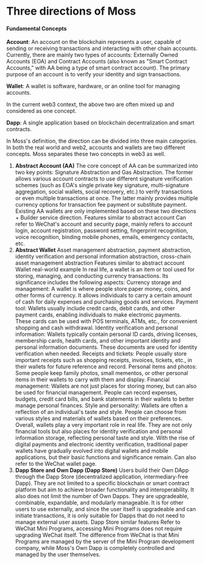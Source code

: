 # Three directions of Moss

#### Fundamental Concepts

**Account**: An account on the blockchain represents a user, capable of sending or receiving transactions and interacting with other chain accounts. Currently, there are mainly two types of accounts: Externally Owned Accounts (EOA) and Contract Accounts (also known as "Smart Contract Accounts," with AA being a type of smart contract account). The primary purpose of an account is to verify your identity and sign transactions.

**Wallet**: A wallet is software, hardware, or an online tool for managing accounts.

In the current web3 context, the above two are often mixed up and considered as one concept.

**Dapp**: A single application based on blockchain decentralization and smart contracts.

In Moss's definition, the direction can be divided into three main categories. In both the real world and web2, accounts and wallets are two different concepts. Moss separates these two concepts in web3 as well.

1. **Abstract Account (AA)** The core concept of AA can be summarized into two key points: Signature Abstraction and Gas Abstraction. The former allows various account contracts to use different signature verification schemes (such as EOA's single private key signature, multi-signature aggregation, social wallets, social recovery, etc.) to verify transactions or even multiple transactions at once. The latter mainly provides multiple currency options for transaction fee payment or substitute payment. Existing AA wallets are only implemented based on these two directions + Builder service direction. Features similar to abstract account Can refer to WeChat's account and security page, mainly refers to account login, account registration, password setting, fingerprint recognition, voice recognition, binding mobile phones, emails, emergency contacts, etc.
2. **Abstract Wallet** Asset management abstraction, payment abstraction, identity verification and personal information abstraction, cross-chain asset management abstraction Features similar to abstract account Wallet real-world example In real life, a wallet is an item or tool used for storing, managing, and conducting currency transactions. Its significance includes the following aspects: Currency storage and management: A wallet is where people store paper money, coins, and other forms of currency. It allows individuals to carry a certain amount of cash for daily expenses and purchasing goods and services. Payment tool: Wallets usually include credit cards, debit cards, and other payment cards, enabling individuals to make electronic payments. These cards can be used with POS terminals, ATMs, etc., for convenient shopping and cash withdrawal. Identity verification and personal information: Wallets typically contain personal ID cards, driving licenses, membership cards, health cards, and other important identity and personal information documents. These documents are used for identity verification when needed. Receipts and tickets: People usually store important receipts such as shopping receipts, invoices, tickets, etc., in their wallets for future reference and record. Personal items and photos: Some people keep family photos, small mementos, or other personal items in their wallets to carry with them and display. Financial management: Wallets are not just places for storing money, but can also be used for financial management. People can record expenses, budgets, credit card bills, and bank statements in their wallets to better manage personal finances. Style and personality: Wallets are often a reflection of an individual's taste and style. People can choose from various styles and materials of wallets based on their preferences. Overall, wallets play a very important role in real life. They are not only financial tools but also places for identity verification and personal information storage, reflecting personal taste and style. With the rise of digital payments and electronic identity verification, traditional paper wallets have gradually evolved into digital wallets and mobile applications, but their basic functions and significance remain. Can also refer to the WeChat wallet page.
3. **Dapp Store and Own Dapp (Dapp Store)** Users build their Own DApp through the Dapp Store (decentralized application, intermediary-free Dapp). They are not limited to a specific blockchain or smart contract platform but aim to achieve broader functionality and interoperability. It also does not limit the number of Own Dapps. They are upgradeable, combinable, expandable, and modularly manageable. It is for other users to use externally, and since the user itself is upgradeable and can initiate transactions, it is only suitable for Dapps that do not need to manage external user assets. Dapp Store similar features Refer to WeChat Mini Programs, accessing Mini Programs does not require upgrading WeChat itself. The difference from WeChat is that Mini Programs are managed by the server of the Mini Program development company, while Moss's Own Dapp is completely controlled and managed by the user themselves.
